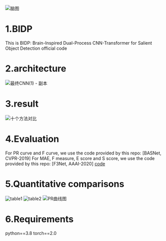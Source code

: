 ![脑图](https://github.com/user-attachments/assets/2e54a632-85d4-4074-9fa3-2cbd98afecde)

# 1.BIDP 
This is BIDP: Brain-Inspired Dual-Process CNN-Transformer for Salient Object Detection official  code
# 2.architecture
![最终CNN(1) - 副本](https://github.com/user-attachments/assets/51f66fe0-18e2-469f-9d62-9df32e4d800b)
# 3.result
![十个方法对比](https://github.com/user-attachments/assets/3d88258d-1c2e-4b8f-af8b-e6b8a8e695a5)
# 4.Evaluation
For PR curve and F curve, we use the code provided by this repo: [BASNet, CVPR-2019]
For MAE, F measure, E score and S score, we use the code provided by this repo: [F3Net, AAAI-2020]
[code](https://github.com/xuebinqin/Binary-Segmentation-Evaluation-Tool)

# 5.Quantitative comparisons
![table1](https://github.com/user-attachments/assets/dc66b8e5-f836-46a2-9ef6-c38afa61d8de)
![table2](https://github.com/user-attachments/assets/781b6f7c-1ce5-4121-91be-cb575352c02a)
![PR曲线图](https://github.com/user-attachments/assets/2841a6e9-e453-4762-a39d-c1b74141ce60)

# 6.Requirements
python==3.8
torch==2.0


